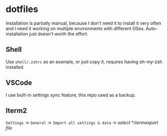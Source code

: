 # dotfiles

Installation is partially manual, because I don't need it to install it very often
and I need it working on multiple environments with different OSes.
Auto-installation just doesn't worth the effort.

## Shell

Use `shell/.zshrc` as an example, or just copy it, requires having oh-my-zsh installed.

## VSCode

I use built-in settings sync feature, this repo used as a backup.

## Iterm2

`Settings` -> `General` -> `Import all settings & data` -> _select \*.itermexport file_
